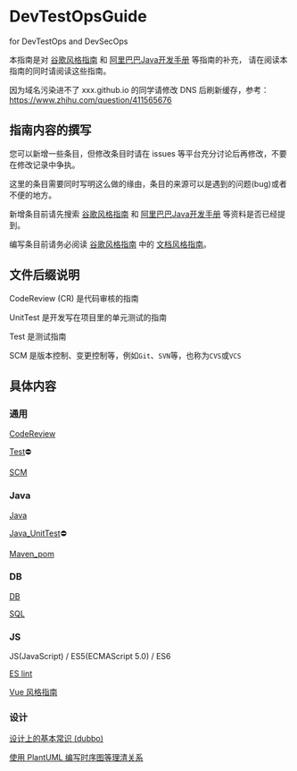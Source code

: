 # DevTestOpsGuide
for DevTestOps and DevSecOps

本指南是对 [谷歌风格指南][styleguide] 和 [阿里巴巴Java开发手册][p3c] 等指南的补充，
请在阅读本指南的同时请阅读这些指南。

因为域名污染进不了 xxx.github.io 的同学请修改 DNS 后刷新缓存，参考： https://www.zhihu.com/question/411565676

[styleguide]:https://github.com/google/styleguide
[p3c]:https://github.com/alibaba/p3c

## 指南内容的撰写

您可以新增一些条目，但修改条目时请在 issues 等平台充分讨论后再修改，不要在修改记录中争执。

这里的条目需要同时写明这么做的缘由，条目的来源可以是遇到的问题(bug)或者不便的地方。

新增条目前请先搜索 [谷歌风格指南][styleguide] 和 [阿里巴巴Java开发手册][p3c] 等资料是否已经提到。

编写条目前请务必阅读 [谷歌风格指南][styleguide] 中的 [文档风格指南][docguide]。

[docguide]:https://github.com/google/styleguide/blob/gh-pages/docguide/style.md


## 文件后缀说明

CodeReview (CR) 是代码审核的指南

UnitTest 是开发写在项目里的单元测试的指南

Test 是测试指南

SCM 是版本控制、变更控制等，例如`Git`、`SVN`等，也称为`CVS`或`VCS`


## 具体内容


### 通用

[CodeReview](md/CodeReview.md)

[Test](md/Test.md)⛔

[SCM](md/SCM.md)


### Java

[Java](md/Java.md)

[Java_UnitTest](md/Java_UnitTest.md)⛔

[Maven_pom](md/Maven_pom.md)


### DB

[DB](md/DB.md)

[SQL](md/SQL.md)


### JS
JS(JavaScript) / ES5(ECMAScript 5.0) / ES6

[ES lint](http://eslint.cn/docs/rules/)

[Vue 风格指南](https://cn.vuejs.org/v2/style-guide/)


### 设计

[设计上的基本常识 (dubbo)](http://dubbo.apache.org/zh-cn/docs/dev/principals/general-knowledge.html)

[使用 PlantUML 编写时序图等理清关系](https://plantuml.com/zh/sequence-diagram)
